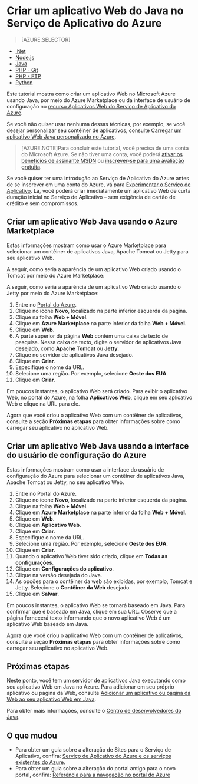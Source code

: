 <properties
	pageTitle="Criar um aplicativo Web Java no Serviço de Aplicativo do Azure | Microsoft Azure"
	description="Este tutorial mostra como implantar um aplicativo Web do Java no Serviço de Aplicativo do Azure."
	services="app-service\web"
	documentationCenter="java"
	authors="rmcmurray"
	manager="wpickett"
	editor="jimbe"/>
<tags
	ms.service="app-service-web"
	ms.workload="web"
	ms.tgt_pltfrm="na"
	ms.devlang="Java"
	ms.topic="hero-article"
	ms.date="08/31/2015"
	ms.author="robmcm"/>

# Criar um aplicativo Web do Java no Serviço de Aplicativo do Azure

> [AZURE.SELECTOR]
- [.Net](web-sites-dotnet-get-started.md)
- [Node.js](web-sites-nodejs-develop-deploy-mac.md)
- [Java](web-sites-java-get-started.md)
- [PHP - Git](web-sites-php-mysql-deploy-use-git.md)
- [PHP - FTP](web-sites-php-mysql-deploy-use-ftp.md)
- [Python](web-sites-python-ptvs-django-mysql.md)

Este tutorial mostra como criar um aplicativo Web no Microsoft Azure usando Java, por meio do Azure Marketplace ou da interface de usuário de configuração no [recurso Aplicativos Web do Serviço de Aplicativo do Azure][].

Se você não quiser usar nenhuma dessas técnicas, por exemplo, se você desejar personalizar seu contêiner de aplicativos, consulte [Carregar um aplicativo Web Java personalizado no Azure](web-sites-java-custom-upload.md).

> [AZURE.NOTE]Para concluir este tutorial, você precisa de uma conta do Microsoft Azure. Se não tiver uma conta, você poderá [ativar os benefícios de assinante MSDN][] ou [inscrever-se para uma avaliação gratuita][].

Se você quiser ter uma introdução ao Serviço de Aplicativo do Azure antes de se inscrever em uma conta do Azure, vá para [Experimentar o Serviço de Aplicativo][]. Lá, você poderá criar imediatamente um aplicativo Web de curta duração inicial no Serviço de Aplicativo – sem exigência de cartão de crédito e sem compromissos.

## Criar um aplicativo Web Java usando o Azure Marketplace

Estas informações mostram como usar o Azure Marketplace para selecionar um contêiner de aplicativos Java, Apache Tomcat ou Jetty para seu aplicativo Web.

A seguir, como seria a aparência de um aplicativo Web criado usando o Tomcat por meio do Azure Marketplace:

<!--todo:![Web app using Apache Tomcat](./media/web-sites-java-get-started/tomcat.png)-->

A seguir, como seria a aparência de um aplicativo Web criado usando o Jetty por meio do Azure Marketplace:

<!--todo:![Web app using Jetty](./media/web-sites-java-get-started/jetty.png)-->

1. Entre no [Portal do Azure](http://go.microsoft.com/fwlink/?LinkId=529715).
2. Clique no ícone **Novo**, localizado na parte inferior esquerda da página.
3. Clique na folha **Web + Móvel**.
4. Clique em **Azure Marketplace** na parte inferior da folha **Web + Móvel**.
5. Clique em **Web**.
6. A parte superior da página **Web** contém uma caixa de texto de pesquisa. Nessa caixa de texto, digite o servidor de aplicativos Java desejado, como **Apache Tomcat** ou **Jetty**.
4. Clique no servidor de aplicativos Java desejado.
5. Clique em **Criar**.
6. Especifique o nome da URL.
6. Selecione uma região. Por exemplo, selecione **Oeste dos EUA**.
7. Clique em **Criar**.

Em poucos instantes, o aplicativo Web será criado. Para exibir o aplicativo Web, no portal do Azure, na folha **Aplicativos Web**, clique em seu aplicativo Web e clique na URL para ele.

Agora que você criou o aplicativo Web com um contêiner de aplicativos, consulte a seção **Próximas etapas** para obter informações sobre como carregar seu aplicativo no aplicativo Web.

## Criar um aplicativo Web Java usando a interface do usuário de configuração do Azure

Estas informações mostram como usar a interface do usuário de configuração do Azure para selecionar um contêiner de aplicativos Java, Apache Tomcat ou Jetty, no seu aplicativo Web.

1. Entre no Portal do Azure.
2. Clique no ícone **Novo**, localizado na parte inferior esquerda da página.
3. Clique na folha **Web + Móvel**.
4. Clique em **Azure Marketplace** na parte inferior da folha **Web + Móvel**.
5. Clique em **Web**.
6. Clique em **Aplicativo Web**.
7. Clique em **Criar**.
8. Especifique o nome da URL.
9. Selecione uma região. Por exemplo, selecione **Oeste dos EUA**.
10. Clique em **Criar**.
11. Quando o aplicativo Web tiver sido criado, clique em **Todas as configurações**.
12. Clique em **Configurações do aplicativo**.
13. Clique na versão desejada do Java.
14. As opções para o contêiner da web são exibidas, por exemplo, Tomcat e Jetty. Selecione o **Contêiner da Web** desejado.
15. Clique em **Salvar**.

Em poucos instantes, o aplicativo Web se tornará baseado em Java. Para confirmar que é baseado em Java, clique em sua URL. Observe que a página fornecerá texto informando que o novo aplicativo Web é um aplicativo Web baseado em Java.

Agora que você criou o aplicativo Web com um contêiner de aplicativos, consulte a seção **Próximas etapas** para obter informações sobre como carregar seu aplicativo no aplicativo Web.

## Próximas etapas

Neste ponto, você tem um servidor de aplicativos Java executando como seu aplicativo Web em Java no Azure. Para adicionar em seu próprio aplicativo ou página da Web, consulte [Adicionar um aplicativo ou página da Web ao seu aplicativo Web em Java](web-sites-java-add-app.md).

Para obter mais informações, consulte o [Centro de desenvolvedores do Java](/develop/java/).

## O que mudou

* Para obter um guia sobre a alteração de Sites para o Serviço de Aplicativo, confira: [Serviço de Aplicativo do Azure e os serviços existentes do Azure][].
* Para obter um guia sobre a alteração do portal antigo para o novo portal, confira: [Referência para a navegação no portal do Azure][]

<!-- External Links -->
[ativar os benefícios de assinante MSDN]: http://go.microsoft.com/fwlink/?LinkId=623901
[inscrever-se para uma avaliação gratuita]: http://go.microsoft.com/fwlink/?LinkId=623901
[recurso Aplicativos Web do Serviço de Aplicativo do Azure]: http://go.microsoft.com/fwlink/?LinkId=529714
[Experimentar o Serviço de Aplicativo]: http://go.microsoft.com/fwlink/?LinkId=523751
[Serviço de Aplicativo do Azure e os serviços existentes do Azure]: http://go.microsoft.com/fwlink/?LinkId=529714
[Referência para a navegação no portal do Azure]: http://go.microsoft.com/fwlink/?LinkId=529715

<!---HONumber=Oct15_HO3-->